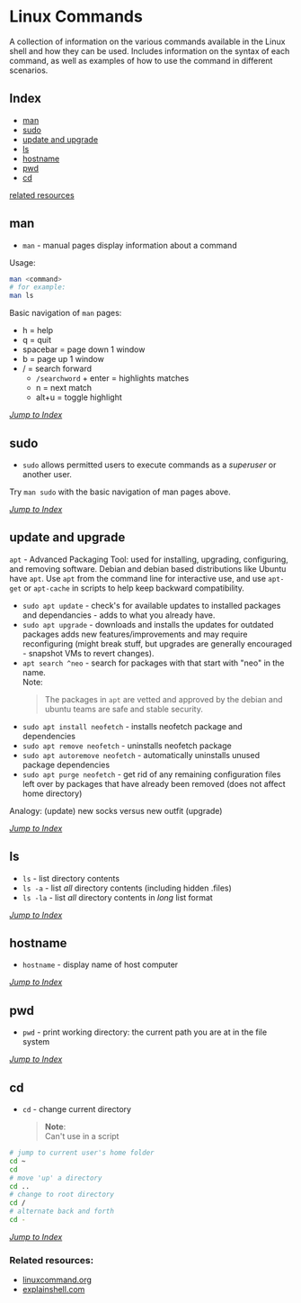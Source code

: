# Linux Commands

A collection of information on the various commands available in the Linux
shell and how they can be used. Includes information on the syntax of each
command, as well as examples of how to use the command in different scenarios.

## Index

* [man](#man)
* [sudo](#sudo)
* [update and upgrade](#update-and-upgrade)
* [ls](#ls)
* [hostname](#hostname)
* [pwd](#pwd)
* [cd](#cd)

[related resources](#related-resources)

## man

* `man` - manual pages display information about a command

Usage:
```bash
man <command>
# for example:
man ls
```

Basic navigation of `man` pages:
* h = help
* q = quit
* spacebar = page down 1 window
* b = page up 1 window
* / = search forward
  * `/searchword` + enter = highlights matches
  * n = next match
  * alt+u = toggle highlight

[*Jump to Index*](#index)

## sudo

* `sudo` allows permitted users to execute commands as a *superuser* or 
another user. 

Try ``man sudo`` with the basic navigation of man pages above.

[*Jump to Index*](#index)

## update and upgrade

`apt` - Advanced Packaging Tool: used for installing, upgrading, 
configuring, and removing software. Debian and debian based distributions like 
Ubuntu have `apt`. Use `apt` from the command line for interactive use, and 
use `apt-get` or `apt-cache` in scripts to help keep backward compatibility. 

* `sudo apt update` - check's for available updates to installed packages and 
dependancies - adds to what you already have.
* `sudo apt upgrade` - downloads and installs the updates for outdated 
packages adds new features/improvements and may require reconfiguring (might 
break stuff, but upgrades are generally encouraged - snapshot VMs to revert 
changes).
* `apt search ^neo` - search for packages with that start with "neo" in 
the name.  
  Note:
  > The packages in `apt` are vetted and approved by the debian and ubuntu 
  teams are safe and stable security.
* `sudo apt install neofetch` - installs neofetch package and dependencies
* `sudo apt remove neofetch` - uninstalls neofetch package
* `sudo apt autoremove neofetch` - automatically uninstalls unused package 
dependencies
* `sudo apt purge neofetch` - get rid of any remaining configuration files left
over by packages that have already been removed (does not affect home 
directory)


Analogy: (update) new socks versus new outfit (upgrade)

[*Jump to Index*](#index)

## ls

* `ls` - list directory contents
* `ls -a` - list *all* directory contents (including hidden .files)
* `ls -la` - list *all* directory contents in *long* list format

[*Jump to Index*](#index)

## hostname

* ``hostname`` - display name of host computer

[*Jump to Index*](#index)

## pwd 

* `pwd` - print working directory: the current path you are at in the 
file system

[*Jump to Index*](#index)

## cd

* `cd` - change current directory  
   
  > **Note**:  
  > Can't use in a script

```bash
# jump to current user's home folder
cd ~ 
cd
# move 'up' a directory
cd ..
# change to root directory
cd /
# alternate back and forth
cd -
```

[*Jump to Index*](#index)

### **Related resources**:

* [linuxcommand.org](https://www.google.com/search?q=linuxcommand.org)
* [explainshell.com](https://www.google.com/search?q=explainshell.com)

